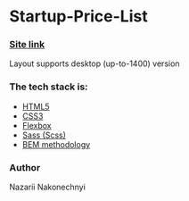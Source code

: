 # Startup-Price-List

### [Site link](https://nazarandco.github.io/Startup-Website/)

Layout supports desktop (up-to-1400) version

### The tech stack is:
- [HTML5](https://en.wikipedia.org/wiki/HTML5)
- [CSS3](https://en.wikipedia.org/wiki/CSS)
- [Flexbox](https://en.wikipedia.org/wiki/CSS_Flexible_Box_Layout)
- [Sass (Scss)](https://sass-lang.com/)
- [BEM methodology](https://en.bem.info/methodology/)

### Author

Nazarii Nakonechnyi

